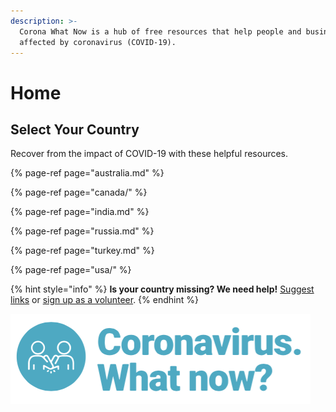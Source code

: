 ```yaml
---
description: >-
  Corona What Now is a hub of free resources that help people and businesses
  affected by coronavirus (COVID-19).
---
```


# Home

## Select Your Country

Recover from the impact of COVID-19 with these helpful resources.

{% page-ref page="australia.md" %}

{% page-ref page="canada/" %}

{% page-ref page="india.md" %}

{% page-ref page="russia.md" %}

{% page-ref page="turkey.md" %}

{% page-ref page="usa/" %}

{% hint style="info" %}
**Is your country missing? We need help!** [Suggest links](https://forms.gle/ykTSst9uoWceo5fn8%20) or [sign up as a volunteer](https://forms.gle/8z7yuJyz1m76y4Hi8).
{% endhint %}

![](.gitbook/assets/output-onlinepngtools.png)

